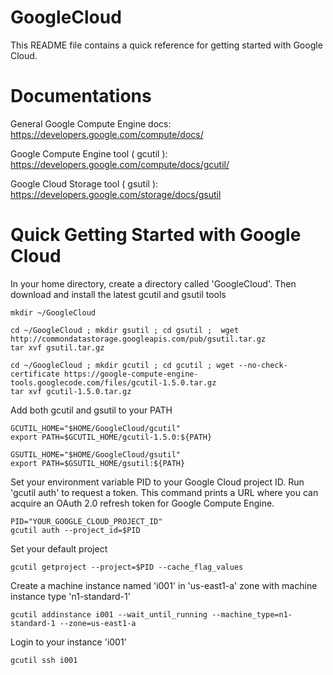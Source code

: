GoogleCloud
===========

This README file contains a quick reference for getting started with Google Cloud.

Documentations
=====================
General Google Compute Engine docs: https://developers.google.com/compute/docs/

Google Compute Engine tool ( gcutil ): https://developers.google.com/compute/docs/gcutil/

Google Cloud Storage tool ( gsutil ): https://developers.google.com/storage/docs/gsutil

Quick Getting Started with Google Cloud
=======================================

In your home directory, create a directory called 'GoogleCloud'.  Then download and install the latest gcutil and gsutil tools 

    mkdir ~/GoogleCloud
    
    cd ~/GoogleCloud ; mkdir gsutil ; cd gsutil ;  wget http://commondatastorage.googleapis.com/pub/gsutil.tar.gz
    tar xvf gsutil.tar.gz
    
    cd ~/GoogleCloud ; mkdir gcutil ; cd gcutil ; wget --no-check-certificate https://google-compute-engine-tools.googlecode.com/files/gcutil-1.5.0.tar.gz
    tar xvf gcutil-1.5.0.tar.gz
    
Add both gcutil and gsutil to your PATH

    GCUTIL_HOME="$HOME/GoogleCloud/gcutil"
    export PATH=$GCUTIL_HOME/gcutil-1.5.0:${PATH}

    GSUTIL_HOME="$HOME/GoogleCloud/gsutil"
    export PATH=$GSUTIL_HOME/gsutil:${PATH}


Set your environment variable PID to your Google Cloud project ID.  Run 'gcutil auth' to request a token. This command prints a URL where you can acquire an OAuth 2.0 refresh token for Google Compute Engine.

    PID="YOUR_GOOGLE_CLOUD_PROJECT_ID"
    gcutil auth --project_id=$PID
    
Set your default project

    gcutil getproject --project=$PID --cache_flag_values

Create a machine instance named 'i001' in 'us-east1-a' zone with machine instance type 'n1-standard-1'

    gcutil addinstance i001 --wait_until_running --machine_type=n1-standard-1 --zone=us-east1-a
    
Login to your instance 'i001'

    gcutil ssh i001
    

    

